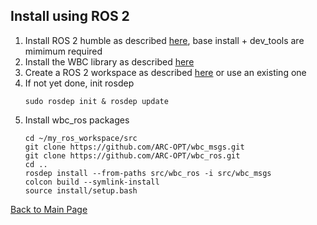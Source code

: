 ## Install using ROS 2

1. Install ROS 2 humble as described [here](https://docs.ros.org/en/humble/Installation.html), base install + dev_tools are mimimum required
2. Install the WBC library as described [here](https://arc-opt.github.io/Documentation/installation/installation_no_rock.html)
3. Create a ROS 2 workspace as described [here](https://docs.ros.org/en/humble/Tutorials/Beginner-Client-Libraries/Creating-A-Workspace/Creating-A-Workspace.html) or use an existing one
4. If not yet done, init rosdep
   ```
   sudo rosdep init & rosdep update
   ```
5. Install wbc_ros packages
   ```
   cd ~/my_ros_workspace/src
   git clone https://github.com/ARC-OPT/wbc_msgs.git
   git clone https://github.com/ARC-OPT/wbc_ros.git
   cd ..
   rosdep install --from-paths src/wbc_ros -i src/wbc_msgs
   colcon build --symlink-install
   source install/setup.bash
   ```
   
[Back to Main Page](https://arc-opt.github.io/Documentation)
